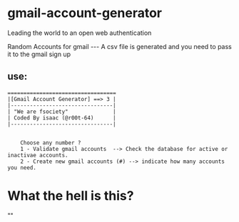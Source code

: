 # gmail-account-generator 

Leading the world to an open web authentication  

Random Accounts for gmail --- A csv file is generated and you need to pass it to the gmail sign up 

## use:  
  
	==================================  
	|[Gmail Account Generator] ==> 3 |  
	|--------------------------------|  
	| "We are fsociety"              |  
	| Coded By isaac (@r00t-64)      |  
	|--------------------------------|  
	

		Choose any number ?  
		1 - Validate gmail accounts  --> Check the database for active or inactivae accounts.  
		2 - Create new gmail accounts (#) --> indicate how many accounts you need.  

# What the hell is this?  
"<Manifest in process>"
